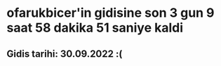 # ofarukbicer'in gidisine son 3 gun 9 saat 58 dakika 51 saniye kaldi

## Gidis tarihi: 30.09.2022 :(